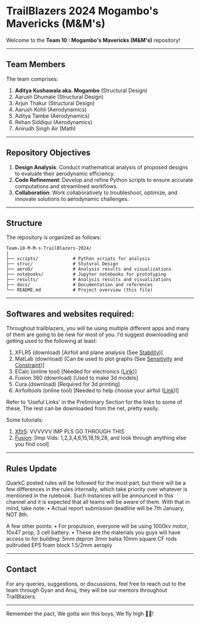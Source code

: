 # TrailBlazers 2024 Mogambo's Mavericks (M&M's)

Welcome to the **Team 10 : Mogambo's Mavericks (M&M's)** repository!

---

## Team Members
The team comprises:

1. **Aditya Kushawala aka. Mogambo**  (Structural Design)
2. Aarush Dhumale  (Structural Design)
3. Arjun Thakur  (Structural Design)
4. Aarush Kohli  (Aerodynamics)
5. Aditya Tambe  (Aerodynamics)
6. Rehan Siddiqui  (Aerodynamics)
7. Anirudh Singh Air  (Math)

---

## Repository Objectives
1. **Design Analysis**: Conduct mathematical analysis of proposed designs to evaluate their aerodynamic efficiency.
2. **Code Refinement**: Develop and refine Python scripts to ensure accurate computations and streamlined workflows.
3. **Collaboration**: Work collaboratively to troubleshoot, optimize, and innovate solutions to aerodynamic challenges.

---

## Structure
The repository is organized as follows:

```
Team-10-M-M-s-TrailBlazers-2024/
|
├── scripts/             # Python scripts for analysis
├── struc/               # Stutural Design
├── aeroD/               # Analysis results and visualizations
├── notebooks/           # Jupyter notebooks for prototyping
├── results/             # Analysis results and visualizations
├── docs/                # Documentation and references
└── README.md            # Project overview (this file)
```

---

## Softwares and websites required:

Throughout trailblazers, you will be using multiple different apps and many of them are going to be new for most of you. I’d suggest downloading and getting used to the following at least:

1. XFLR5 (download) [Airfoil and plane analysis (See [Stability](https://docs.google.com/document/u/2/d/1xjP6zcnLnHHdDNcsrQLeZnouvWeKQrqkvAL_Vh24fdo/edit))]
2. MatLab (download) [Can be used to plot graphs (See [Sensitivity](https://drive.google.com/drive/u/2/folders/1yDcOrPyWs8zgsbQVlz-b_HpYM9dDv8_Z) and [Constraint](https://drive.google.com/drive/u/2/folders/1dTTQPI-pcbmbc5sxgoup_16NGqsqKG-F))]
3. ECalc (online tool) [Needed for electronics ([Link](https://www.ecalc.ch/motorcalc.php?authuser=0))]
4. Fusion 360 (download) [Used to make 3d models]
5. Cura (download) [Required for 3d printing]
6. Airfoiltools (online tool) [Needed to help choose your airfoil ([Link](http://www.airfoiltools.com))l]


Refer to ‘Useful Links’ in the Preliminary Section for the links to some of these. The rest can be downloaded from the net, pretty easily.


Some tutorials:
1. [Xflr5](https://www.youtube.com/playlist?list=PLtl5ylS6jdP6uOxzSJKPnUsvMbkmalfKg): VVVVVV IMP PLS GO THROUGH THIS
2. [Fusion](https://www.youtube.com/playlist?list=PLrZ2zKOtC_-DR2ZkMaK3YthYLErPxCnT-): [Imp Vids: 1,2,3,4,6,15,18,19,28, and look through anything else you find cool] 

---

## Rules Update

QuarkC posted rules will be followed for the most part, but there will be a few differences in the rules internally, which take priority over whatever is mentioned in the rulebook. Such instances will be announced in this channel and it is expected that all teams will be aware of them.
With that in mind, take note:
•⁠  ⁠Actual report submission deadline will be 7th January, NOT 8th.

A few other points:
•⁠  ⁠For propulsion, everyone will be using 1000kv motor, 10x47 prop, 3 cell battery. 
•⁠  ⁠These are the materials you guys will have access to for building: 
5mm depron
3mm balsa
10mm square CF rods pultruded
EPS foam block
1.5/2mm aeroply

---

## Contact
For any queries, suggestions, or discussions, feel free to reach out to the team through Gyan and Anuj, they will be our mentors throughout TrailBlazers.

---

Remember the pact,
We gotta win this boys,
We fly high 🍃💨!
